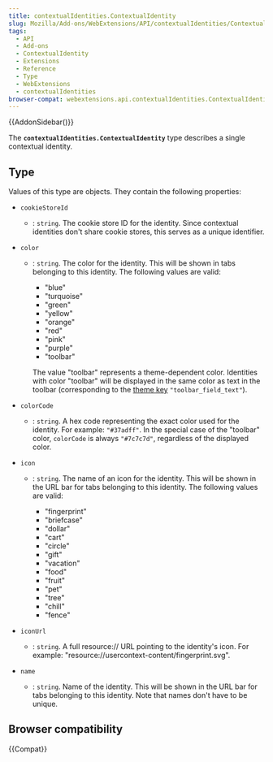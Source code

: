 ```yaml
---
title: contextualIdentities.ContextualIdentity
slug: Mozilla/Add-ons/WebExtensions/API/contextualIdentities/ContextualIdentity
tags:
  - API
  - Add-ons
  - ContextualIdentity
  - Extensions
  - Reference
  - Type
  - WebExtensions
  - contextualIdentities
browser-compat: webextensions.api.contextualIdentities.ContextualIdentity
---
```

{{AddonSidebar()}}

The **`contextualIdentities.ContextualIdentity`** type describes a single contextual identity.

## Type

Values of this type are objects. They contain the following properties:

- `cookieStoreId`
  - : `string`. The cookie store ID for the identity. Since contextual identities don't share cookie stores, this serves as a unique identifier.
- `color`

  - : `string`. The color for the identity. This will be shown in tabs belonging to this identity. The following values are valid:

    - "blue"
    - "turquoise"
    - "green"
    - "yellow"
    - "orange"
    - "red"
    - "pink"
    - "purple"
    - "toolbar"

    The value "toolbar" represents a theme-dependent color. Identities with color "toolbar" will be displayed in the same color as text in the toolbar (corresponding to the [theme key](/en-US/docs/Mozilla/Add-ons/WebExtensions/manifest.json/theme#colors) `"toolbar_field_text"`).

- `colorCode`
  - : `string`. A hex code representing the exact color used for the identity. For example: `"#37adff"`. In the special case of the "toolbar" color, `colorCode` is always `"#7c7c7d"`, regardless of the displayed color.
- `icon`

  - : `string`. The name of an icon for the identity. This will be shown in the URL bar for tabs belonging to this identity. The following values are valid:

    - "fingerprint"
    - "briefcase"
    - "dollar"
    - "cart"
    - "circle"
    - "gift"
    - "vacation"
    - "food"
    - "fruit"
    - "pet"
    - "tree"
    - "chill"
    - "fence"

- `iconUrl`
  - : `string`. A full resource:// URL pointing to the identity's icon. For example: "resource://usercontext-content/fingerprint.svg".
- `name`
  - : `string`. Name of the identity. This will be shown in the URL bar for tabs belonging to this identity. Note that names don't have to be unique.

## Browser compatibility

{{Compat}}
